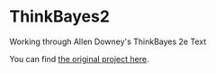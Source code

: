 # ThinkBayes2
Working through Allen Downey's ThinkBayes 2e Text

You can find [the original project here](https://github.com/AllenDowney/ThinkBayes2).
